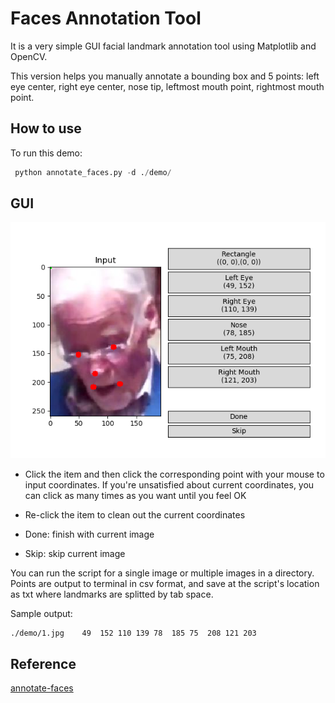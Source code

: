 # Faces Annotation Tool

It is a very simple GUI facial landmark annotation tool using Matplotlib and OpenCV.

This version helps you manually annotate a bounding box and 5 points: left eye center, right eye center, nose tip, 
leftmost mouth point, rightmost mouth point. 

## How to use

To run this demo:

```python
 python annotate_faces.py -d ./demo/
```

## GUI

![Test image GUI](./demo/1_jpg.png "Test image GUI")

- Click the item and then click the corresponding point with your mouse to input coordinates. If you're unsatisfied about current coordinates, you can click as many times as you want until you feel OK

- Re-click the item to clean out the current coordinates

- Done: finish with current image

- Skip: skip current image

You can run the script for a single image or multiple images in a directory. Points are output to terminal in csv format, and save at the script's location as txt where landmarks are splitted by tab space.

Sample output:
```
./demo/1.jpg	49	152	110	139	78	185	75	208	121	203
```

## Reference

[annotate-faces](https://github.com/waldr/annotate-faces)
